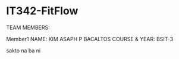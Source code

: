 # IT342-FitFlow

TEAM MEMBERS:

Member1
NAME: KIM ASAPH P BACALTOS
COURSE & YEAR: BSIT-3

sakto na ba ni

